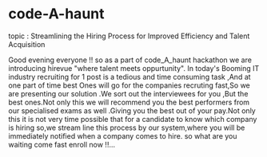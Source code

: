 # code-A-haunt
topic : Streamlining the Hiring Process for Improved Efficiency and Talent Acquisition

Good evening everyone !!
so as a part of code_A_haunt hackathon we are introducing hirevue "where talent meets oppurtunity".
In today's Booming IT industry recruiting for 1 post is a tedious and time consuming task ,And at one part of time best Ones will go for the companies recruting fast,So we are presenting our solution .We sort out the interviewees for you ,But the best ones.Not only this we will recommend you the best performers from our specialised exams as well .Giving you the best out of your pay.Not only this it is not very time possible that for a candidate to know which company is hiring so,we stream line this process by our system,where you will be immediately notified when a company comes to hire. so what are you waiting come fast enroll now !!...
